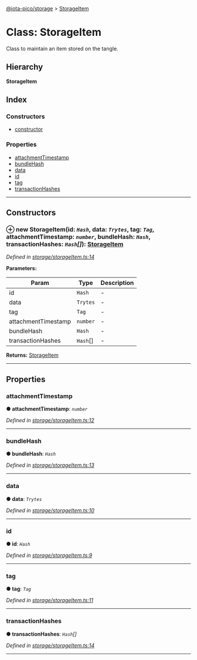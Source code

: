 [@iota-pico/storage](../README.md) > [StorageItem](../classes/storageitem.md)

# Class: StorageItem

Class to maintain an item stored on the tangle.

## Hierarchy

**StorageItem**

## Index

### Constructors

* [constructor](storageitem.md#constructor)

### Properties

* [attachmentTimestamp](storageitem.md#attachmenttimestamp)
* [bundleHash](storageitem.md#bundlehash)
* [data](storageitem.md#data)
* [id](storageitem.md#id)
* [tag](storageitem.md#tag)
* [transactionHashes](storageitem.md#transactionhashes)

---

## Constructors

<a id="constructor"></a>

### ⊕ **new StorageItem**(id: *`Hash`*, data: *`Trytes`*, tag: *`Tag`*, attachmentTimestamp: *`number`*, bundleHash: *`Hash`*, transactionHashes: *`Hash`[]*): [StorageItem](storageitem.md)

*Defined in [storage/storageItem.ts:14](https://github.com/iota-pico/storage/blob/2e37eb2/src/storage/storageItem.ts#L14)*

**Parameters:**

| Param | Type | Description |
| ------ | ------ | ------ |
| id | `Hash`   |  - |
| data | `Trytes`   |  - |
| tag | `Tag`   |  - |
| attachmentTimestamp | `number`   |  - |
| bundleHash | `Hash`   |  - |
| transactionHashes | `Hash`[]   |  - |

**Returns:** [StorageItem](storageitem.md)

---

## Properties

<a id="attachmenttimestamp"></a>

###  attachmentTimestamp

**●  attachmentTimestamp**:  *`number`* 

*Defined in [storage/storageItem.ts:12](https://github.com/iota-pico/storage/blob/2e37eb2/src/storage/storageItem.ts#L12)*

___

<a id="bundlehash"></a>

###  bundleHash

**●  bundleHash**:  *`Hash`* 

*Defined in [storage/storageItem.ts:13](https://github.com/iota-pico/storage/blob/2e37eb2/src/storage/storageItem.ts#L13)*

___

<a id="data"></a>

###  data

**●  data**:  *`Trytes`* 

*Defined in [storage/storageItem.ts:10](https://github.com/iota-pico/storage/blob/2e37eb2/src/storage/storageItem.ts#L10)*

___

<a id="id"></a>

###  id

**●  id**:  *`Hash`* 

*Defined in [storage/storageItem.ts:9](https://github.com/iota-pico/storage/blob/2e37eb2/src/storage/storageItem.ts#L9)*

___

<a id="tag"></a>

###  tag

**●  tag**:  *`Tag`* 

*Defined in [storage/storageItem.ts:11](https://github.com/iota-pico/storage/blob/2e37eb2/src/storage/storageItem.ts#L11)*

___

<a id="transactionhashes"></a>

###  transactionHashes

**●  transactionHashes**:  *`Hash`[]* 

*Defined in [storage/storageItem.ts:14](https://github.com/iota-pico/storage/blob/2e37eb2/src/storage/storageItem.ts#L14)*

___

